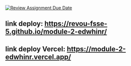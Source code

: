 [![Review Assignment Due Date](https://classroom.github.com/assets/deadline-readme-button-22041afd0340ce965d47ae6ef1cefeee28c7c493a6346c4f15d667ab976d596c.svg)](https://classroom.github.com/a/2BREHFic)

## link deploy: https://revou-fsse-5.github.io/module-2-edwhinr/

## link deploy Vercel: https://module-2-edwhinr.vercel.app/
